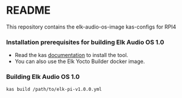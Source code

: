 # README #

This repository contains the elk-audio-os-image kas-configs for RPI4

### Installation prerequisites for building Elk Audio OS 1.0 ###

* Read the kas [documentation](https://kas.readthedocs.io/en/latest/index.html) to install the tool.
* You can also use the Elk Yocto Builder docker image.

### Building Elk Audio OS 1.0 ###

```kas build /path/to/elk-pi-v1.0.0.yml```

